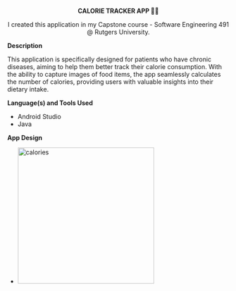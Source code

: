 <p align="center"> <b>
CALORIE TRACKER APP 🍕🍝
</b></p>

<p align="center">
I created this application in my Capstone course - Software Engineering 491 @ Rutgers University.
</p>

**Description**

This application is specifically designed for patients who have chronic diseases, aiming to help them better track their calorie consumption. With the ability to capture images of food items, the app seamlessly calculates the number of calories, providing users with valuable insights into their dietary intake.

**Language(s) and Tools Used**

- Android Studio
- Java

**App Design**
- <img width="309" alt="calories" src="https://github.com/priyasonii/calories/assets/152226067/f88f79b8-f009-4f04-9e37-1abb0b94a5dd">
